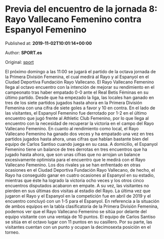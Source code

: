 
# Previa del encuentro de la jornada 8: Rayo Vallecano Femenino contra Espanyol Femenino

Published at: **2019-11-02T10:01:14+00:00**

Author: **SPORT.es**

Original: [sport](https://www.sport.es/es/noticias/futbol-femenino/previa-del-encuentro-de-la-jornada-8-rayo-vallecano-femenino-contra-espanyol-femenino-7711189)

El próximo domingo a las 11:00 se jugará el partido de la octava jornada de la Primera División Femenina, el cual medirá al Rayo y al Espanyol en el Ciudad Deportiva Fundación Rayo Vallecano.
El Rayo Vallecano Femenino llega al octavo encuentro con la intención de mejorar su rendimiento en el campeonato tras haber empatado 0-0 ante el Real Betis Féminas en su último partido. Desde que ha empezado la liga, las locales han ganado en tres de los siete partidos jugados hasta ahora en la Primera División Femenina con una cifra de siete goles a favor y 10 en contra.
En el lado de las visitantes, el Espanyol Femenino fue derrotado por 1-2 en el último encuentro que jugó frente al Athletic Club Femenino, por lo que llega al encuentro con la necesidad de recuperar la victoria en el campo del Rayo Vallecano Femenino.
En cuanto al rendimiento como local, el Rayo Vallecano Femenino ha ganado dos veces y ha empatado una vez en tres partidos jugados hasta ahora, unas cifras que hablan bastante bien del equipo de Carlos Santiso cuando juega en su casa. A domicilio, el Espanyol Femenino tiene un balance de tres derrotas en tres encuentros que ha jugado hasta ahora, que son unas cifras que no arrojan un balance excesivamente optimista para el encuentro que le medirá con el Rayo Vallecano Femenino.
Los dos rivales ya se han enfrentado en otras ocasiones en el Ciudad Deportiva Fundación Rayo Vallecano, de hecho, el Rayo ha conseguido ganar en cuatro ocasiones al Espanyol en su estadio, mientras que éste ha logrado la victoria ocho veces y los otros cinco encuentros disputados acabaron en empate. A su vez, las visitantes no pierden en sus últimas dos visitas al estadio del Rayo. La última vez que jugaron el Rayo y el Espanyol en la competición fue en abril de 2019 y el encuentro concluyó con un 1-5 para el Espanyol.
En referencia a la situación de ambos equipos en la tabla clasificatoria de la Primera División Femenina, podemos ver que el Rayo Vallecano Femenino se sitúa por delante del equipo visitante con una ventaja de 10 puntos. El equipo de Carlos Santiso se sitúa en el octavo lugar con 11 puntos en su casillero. Por su parte, las visitantes cuentan con un punto y ocupan la decimosexta posición en el torneo.
